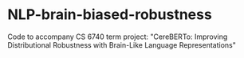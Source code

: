 # NLP-brain-biased-robustness
Code to accompany CS 6740 term project: "CereBERTo: Improving Distributional Robustness with Brain-Like Language Representations"
